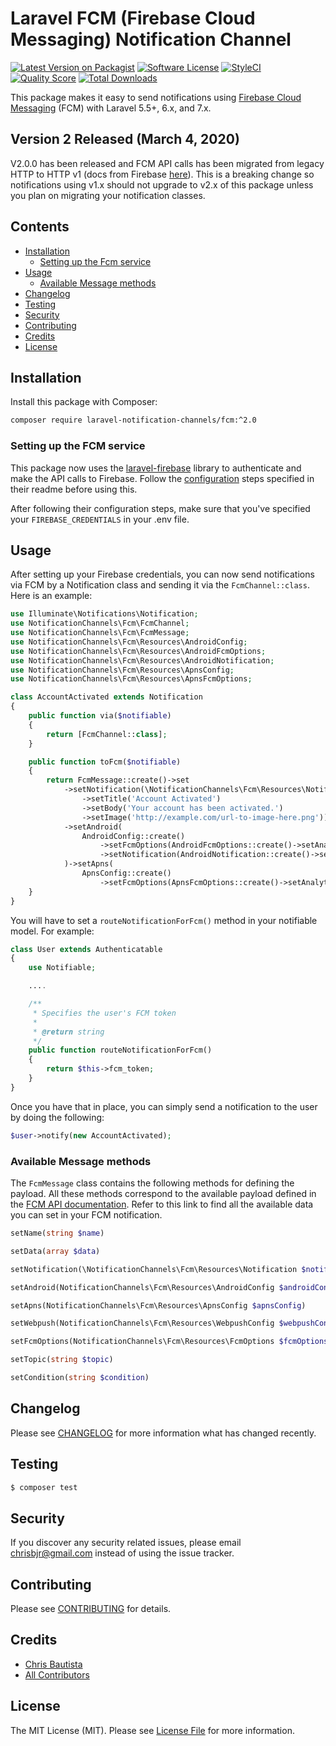 # Laravel FCM (Firebase Cloud Messaging) Notification Channel

[![Latest Version on Packagist](https://img.shields.io/packagist/v/laravel-notification-channels/fcm.svg?style=flat-square)](https://packagist.org/packages/coreproc/laravel-notification-channel-fcm)
[![Software License](https://img.shields.io/badge/license-MIT-brightgreen.svg?style=flat-square)](LICENSE.md)
[![StyleCI](https://styleci.io/repos/209406724/shield)](https://styleci.io/repos/209406724)
[![Quality Score](https://img.shields.io/scrutinizer/g/laravel-notification-channels/fcm.svg?style=flat-square)](https://scrutinizer-ci.com/g/laravel-notification-channels/fcm)
[![Total Downloads](https://img.shields.io/packagist/dt/laravel-notification-channels/fcm.svg?style=flat-square)](https://packagist.org/packages/laravel-notification-channels/fcm)

This package makes it easy to send notifications using [Firebase Cloud Messaging](https://firebase.google.com/docs/cloud-messaging/) (FCM) with Laravel 5.5+, 6.x, and 7.x.

## Version 2 Released (March 4, 2020)

V2.0.0 has been released and FCM API calls has been migrated from legacy HTTP to HTTP v1 (docs from Firebase 
[here](https://firebase.google.com/docs/cloud-messaging/migrate-v1)). This is a breaking change so notifications using
v1.x should not upgrade to v2.x of this package unless you plan on migrating your notification classes.

## Contents

- [Installation](#installation)
	- [Setting up the Fcm service](#setting-up-the-Fcm-service)
- [Usage](#usage)
	- [Available Message methods](#available-message-methods)
- [Changelog](#changelog)
- [Testing](#testing)
- [Security](#security)
- [Contributing](#contributing)
- [Credits](#credits)
- [License](#license)


## Installation

Install this package with Composer:

```bash
composer require laravel-notification-channels/fcm:^2.0
```

### Setting up the FCM service

This package now uses the [laravel-firebase](https://github.com/kreait/laravel-firebase) library to authenticate and 
make the API calls to Firebase. Follow the [configuration](https://github.com/kreait/laravel-firebase#configuration)
steps specified in their readme before using this.

After following their configuration steps, make sure that you've specified your `FIREBASE_CREDENTIALS` in your .env 
file. 

## Usage

After setting up your Firebase credentials, you can now send notifications via FCM by a Notification class and sending
it via the `FcmChannel::class`. Here is an example:

```php
use Illuminate\Notifications\Notification;
use NotificationChannels\Fcm\FcmChannel;
use NotificationChannels\Fcm\FcmMessage;
use NotificationChannels\Fcm\Resources\AndroidConfig;
use NotificationChannels\Fcm\Resources\AndroidFcmOptions;
use NotificationChannels\Fcm\Resources\AndroidNotification;
use NotificationChannels\Fcm\Resources\ApnsConfig;
use NotificationChannels\Fcm\Resources\ApnsFcmOptions;

class AccountActivated extends Notification
{
    public function via($notifiable)
    {
        return [FcmChannel::class];
    }

    public function toFcm($notifiable)
    {
        return FcmMessage::create()->set
            ->setNotification(\NotificationChannels\Fcm\Resources\Notification::create()
                ->setTitle('Account Activated')
                ->setBody('Your account has been activated.')
                ->setImage('http://example.com/url-to-image-here.png'))
            ->setAndroid(
                AndroidConfig::create()
                    ->setFcmOptions(AndroidFcmOptions::create()->setAnalyticsLabel('analytics'))
                    ->setNotification(AndroidNotification::create()->setColor('#0A0A0A'))
            )->setApns(
                ApnsConfig::create()
                    ->setFcmOptions(ApnsFcmOptions::create()->setAnalyticsLabel('analytics_ios')));
    }
}
```

You will have to set a `routeNotificationForFcm()` method in your notifiable model. For example:

```php
class User extends Authenticatable
{
    use Notifiable;

    ....

    /**
     * Specifies the user's FCM token
     *
     * @return string
     */
    public function routeNotificationForFcm()
    {
        return $this->fcm_token;
    }
}
```

Once you have that in place, you can simply send a notification to the user by doing the following:

```php
$user->notify(new AccountActivated);
```

### Available Message methods

The `FcmMessage` class contains the following methods for defining the payload. All these methods correspond to the 
available payload defined in the 
[FCM API documentation](https://firebase.google.com/docs/reference/fcm/rest/v1/projects.messages). Refer to this link to
find all the available data you can set in your FCM notification.

```php
setName(string $name)
```

```php
setData(array $data)
```

```php
setNotification(\NotificationChannels\Fcm\Resources\Notification $notification)
```

```php
setAndroid(NotificationChannels\Fcm\Resources\AndroidConfig $androidConfig)
```

```php
setApns(NotificationChannels\Fcm\Resources\ApnsConfig $apnsConfig)
```

```php
setWebpush(NotificationChannels\Fcm\Resources\WebpushConfig $webpushConfig)
```

```php
setFcmOptions(NotificationChannels\Fcm\Resources\FcmOptions $fcmOptions)
```

```php
setTopic(string $topic)
```

```php
setCondition(string $condition)
```

## Changelog

Please see [CHANGELOG](CHANGELOG.md) for more information what has changed recently.

## Testing

``` bash
$ composer test
```

## Security

If you discover any security related issues, please email chrisbjr@gmail.com instead of using the issue tracker.

## Contributing

Please see [CONTRIBUTING](CONTRIBUTING.md) for details.

## Credits

- [Chris Bautista](https://github.com/chrisbjr)
- [All Contributors](../../contributors)

## License

The MIT License (MIT). Please see [License File](LICENSE.md) for more information.
